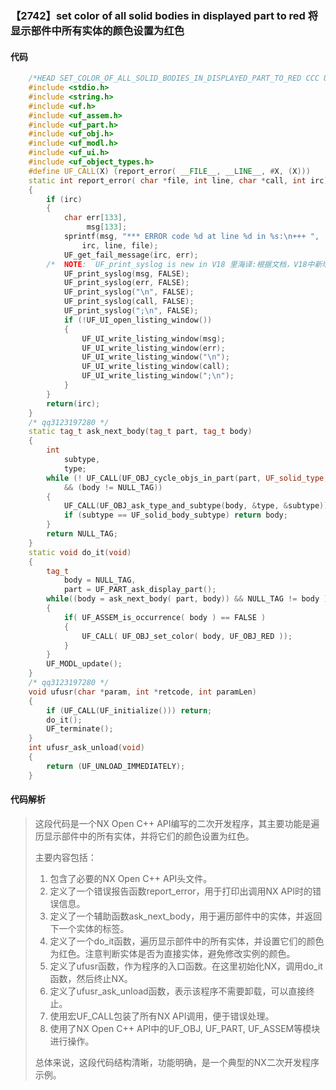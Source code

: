 ### 【2742】set color of all solid bodies in displayed part to red 将显示部件中所有实体的颜色设置为红色

#### 代码

```cpp
    /*HEAD SET_COLOR_OF_ALL_SOLID_BODIES_IN_DISPLAYED_PART_TO_RED CCC UFUN */  
    #include <stdio.h>  
    #include <string.h>  
    #include <uf.h>  
    #include <uf_assem.h>  
    #include <uf_part.h>  
    #include <uf_obj.h>  
    #include <uf_modl.h>  
    #include <uf_ui.h>  
    #include <uf_object_types.h>  
    #define UF_CALL(X) (report_error( __FILE__, __LINE__, #X, (X)))  
    static int report_error( char *file, int line, char *call, int irc)  
    {  
        if (irc)  
        {  
            char err[133],  
                 msg[133];  
            sprintf(msg, "*** ERROR code %d at line %d in %s:\n+++ ",  
                irc, line, file);  
            UF_get_fail_message(irc, err);  
        /*  NOTE:  UF_print_syslog is new in V18 里海译:根据文档，V18中新增了UF_print_syslog函数，用于打印系统日志。 */  
            UF_print_syslog(msg, FALSE);  
            UF_print_syslog(err, FALSE);  
            UF_print_syslog("\n", FALSE);  
            UF_print_syslog(call, FALSE);  
            UF_print_syslog(";\n", FALSE);  
            if (!UF_UI_open_listing_window())  
            {  
                UF_UI_write_listing_window(msg);  
                UF_UI_write_listing_window(err);  
                UF_UI_write_listing_window("\n");  
                UF_UI_write_listing_window(call);  
                UF_UI_write_listing_window(";\n");  
            }  
        }  
        return(irc);  
    }  
    /* qq3123197280 */  
    static tag_t ask_next_body(tag_t part, tag_t body)  
    {  
        int  
            subtype,  
            type;  
        while (! UF_CALL(UF_OBJ_cycle_objs_in_part(part, UF_solid_type, &body))  
            && (body != NULL_TAG))  
        {  
            UF_CALL(UF_OBJ_ask_type_and_subtype(body, &type, &subtype));  
            if (subtype == UF_solid_body_subtype) return body;  
        }  
        return NULL_TAG;  
    }  
    static void do_it(void)  
    {  
        tag_t  
            body = NULL_TAG,  
            part = UF_PART_ask_display_part();  
        while((body = ask_next_body( part, body)) && NULL_TAG != body )  
        {  
            if( UF_ASSEM_is_occurrence( body ) == FALSE )  
            {  
                UF_CALL( UF_OBJ_set_color( body, UF_OBJ_RED ));  
            }  
        }  
        UF_MODL_update();  
    }  
    /* qq3123197280 */  
    void ufusr(char *param, int *retcode, int paramLen)  
    {  
        if (UF_CALL(UF_initialize())) return;  
        do_it();  
        UF_terminate();  
    }  
    int ufusr_ask_unload(void)  
    {  
        return (UF_UNLOAD_IMMEDIATELY);  
    }

```

#### 代码解析

> 这段代码是一个NX Open C++ API编写的二次开发程序，其主要功能是遍历显示部件中的所有实体，并将它们的颜色设置为红色。
>
> 主要内容包括：
>
> 1. 包含了必要的NX Open C++ API头文件。
> 2. 定义了一个错误报告函数report_error，用于打印出调用NX API时的错误信息。
> 3. 定义了一个辅助函数ask_next_body，用于遍历部件中的实体，并返回下一个实体的标签。
> 4. 定义了一个do_it函数，遍历显示部件中的所有实体，并设置它们的颜色为红色。注意判断实体是否为直接实体，避免修改实例的颜色。
> 5. 定义了ufusr函数，作为程序的入口函数。在这里初始化NX，调用do_it函数，然后终止NX。
> 6. 定义了ufusr_ask_unload函数，表示该程序不需要卸载，可以直接终止。
> 7. 使用宏UF_CALL包装了所有NX API调用，便于错误处理。
> 8. 使用了NX Open C++ API中的UF_OBJ, UF_PART, UF_ASSEM等模块进行操作。
>
> 总体来说，这段代码结构清晰，功能明确，是一个典型的NX二次开发程序示例。
>
